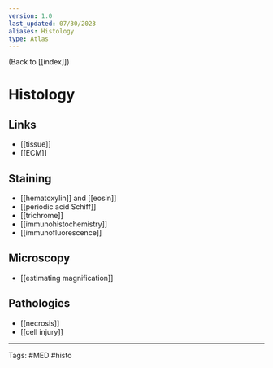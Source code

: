 ```yaml
---
version: 1.0
last_updated: 07/30/2023
aliases: Histology
type: Atlas
---
```


(Back to [[index]])

# Histology

## Links
- [[tissue]]
- [[ECM]]
## Staining
- [[hematoxylin]] and [[eosin]]
- [[periodic acid Schiff]]
- [[trichrome]]
- [[immunohistochemistry]]
- [[immunofluorescence]]
## Microscopy
- [[estimating magnification]]
## Pathologies
- [[necrosis]]
- [[cell injury]]


---
Tags: #MED #histo
